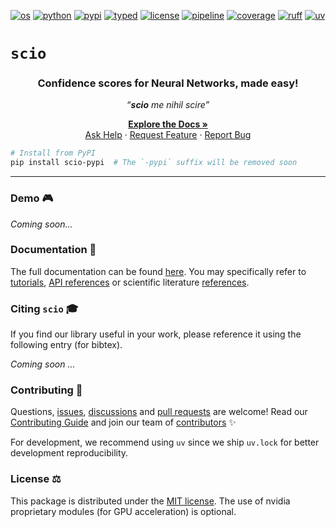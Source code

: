 [![os][os_img]][os_target]
[![python][python_img]][python_target]
[![pypi][pypi_img]][pypi_target]
[![typed][typed_img]][typed_target]
[![license][license_img]][license_target]
[![pipeline][pipeline_img]][pipeline_target]
[![coverage][coverage_img]][coverage_target]
[![ruff][ruff_img]][ruff_target]
[![uv][uv_img]][uv_target]

[os_img]: https://img.shields.io/badge/cross--platform-%E2%9C%93-blue "Tested on Ubuntu & Windows"
[os_target]: https://sciortd.readthedocs.io/latest/user_guide/installation_compatibility.html#os-compatibility

[python_img]: https://img.shields.io/badge/python-3.12%20|%203.13-blue "Compatible Python versions"
[python_target]: https://devguide.python.org/versions

[pypi_img]: https://img.shields.io/pypi/v/scio-pypi "Latest PyPI release"
[pypi_target]: https://pypi.org/project/scio-pypi

[typed_img]: https://img.shields.io/pypi/types/scio-pypi "This package is typed"
[typed_target]: https://peps.python.org/pep-0561

[license_img]: https://img.shields.io/github/license/ThalesGroup/scio "Distributed under"
[license_target]: https://github.com/ThalesGroup/scio?tab=MIT-1-ov-file#MIT-1-ov-file

[pipeline_img]: https://github.com/ThalesGroup/scio/actions/workflows/ci.yml/badge.svg?branch=release "Pipeline status"
[pipeline_target]: https://github.com/ThalesGroup/scio/actions

[coverage_img]: https://codecov.io/github/ThalesGroup/scio/graph/badge.svg?token=7L1KWAHGR6 "Test coverage"
[coverage_target]: https://codecov.io/github/ThalesGroup/scio

[ruff_img]: https://img.shields.io/endpoint?url=https://raw.githubusercontent.com/astral-sh/ruff/main/assets/badge/v2.json "Linted and formatted with Ruff"
[ruff_target]: https://github.com/astral-sh/ruff#readme

[uv_img]: https://img.shields.io/endpoint?url=https://raw.githubusercontent.com/astral-sh/uv/main/assets/badge/v0.json "Developed with uv"
[uv_target]: https://github.com/astral-sh/uv#readme

<!-- End of Badges -->


# `scio`

<div align="center">
  <h3>Confidence scores for Neural Networks, made easy!</h3>
  <p><i>“<strong>scio</strong> me nihil scire”</i></p>

  <p align="center">
    <a href="https://sciortd.readthedocs.io"><strong>Explore the Docs »</strong></a>
    <br />
    <a href="https://github.com/ThalesGroup/scio/issues/new?labels=question">Ask Help</a>
    &middot;
    <a href="https://github.com/ThalesGroup/scio/issues/new?template=feature_request.yml">Request Feature</a>
    &middot;
    <a href="https://github.com/ThalesGroup/scio/issues/new?template=bug_report.yml">Report Bug</a>
  </p>
</div>

```bash
# Install from PyPI
pip install scio-pypi  # The `-pypi` suffix will be removed soon
```

----

### Demo 🎮
*Coming soon...*

### Documentation 📖
The full documentation can be found [here][docs]. You may specifically refer to [tutorials], [API references][api] or scientific literature [references].

### Citing `scio` 🎓
<!-- START CITING -->
If you find our library useful in your work, please reference it using the following entry (for bibtex).

*Coming soon ...*
<!-- END CITING -->

### Contributing 💫
Questions, [issues], [discussions] and [pull requests][pulls] are welcome! Read our [Contributing Guide](CONTRIBUTING.md) and join our team of [contributors](CONTRIBUTORS.md) ✨

For development, we recommend using `uv` since we ship `uv.lock` for better development reproducibility.

### License ⚖️
This package is distributed under the [MIT license](LICENSE). The use of nvidia proprietary modules (for GPU acceleration) is optional.

<!-- References -->
[docs]: https://sciortd.readthedocs.io
[tutorials]: https://sciortd.readthedocs.io/latest/auto_tutorials/index.html
[api]: https://sciortd.readthedocs.io/latest/api_references.html
[references]: https://sciortd.readthedocs.io/latest/bib_references.html
[citing]:  https://sciortd.readthedocs.io/latest/citing_scio.html
[issues]: https://github.com/ThalesGroup/scio/issues
[discussions]: https://github.com/ThalesGroup/scio/discussions
[pulls]: https://github.com/ThalesGroup/scio/pulls
